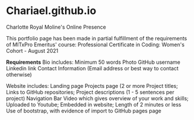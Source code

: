 # Chariael.github.io
Charlotte Royal Moline's Online Presence


This portfolio page has been made in partial fulfillment of the requirements of MITxPro Emeritus' course: Professional Certificate in Coding: Women's Cohort - August 2021


<b>Requirements</b>
Bio includes: 
Minimum 50 words 
Photo 
GitHub username 
Linkedin link 
Contact Information (Email address or best way to contact otherwise) 

Website includes: 
Landing page 
Projects page (2 or more Project titles; Links to GitHub repositories; Project descriptions (1 - 5 sentences per project)
Navigation Bar
Video which gives overview of your work and skills; Uploaded to Youtube; Embedded in website; Length of 2 minutes or less
Use of bootstrap, with evidence of import to GitHub pages page


